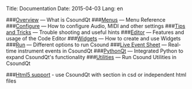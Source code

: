 Title: Documentation
Date: 2015-04-03
Lang: en

###[Overview](overview.html) — What is CsoundQt
###[Menus](csoundqt-menus.html) — Menu Reference
###[Configure](configuring-csoundqt.html) — How to configure Audio, MIDI and other settings
###[Tips and Tricks](tips-and-tricks.html) — Trouble shooting and useful hints
###[Editor](editor.html) — Features and usage of the Code Editor
###[Widgets](widgets.html) — How to create and use Widgets
###[Run](run.html) — Different options to run Csound
###[Live Event Sheet](live-event-sheet.html) — Real-time instrument events in CsoundQt
###[PythonQt](python.html) — Integrated Python to expand CsoundQt's functionality
###[Utilities](utilities.html) — Run Csound Utilities in CsoundQt

###[Html5 support](html5-support.html) -  use CsoundQt with <html> section in csd or independent html files

